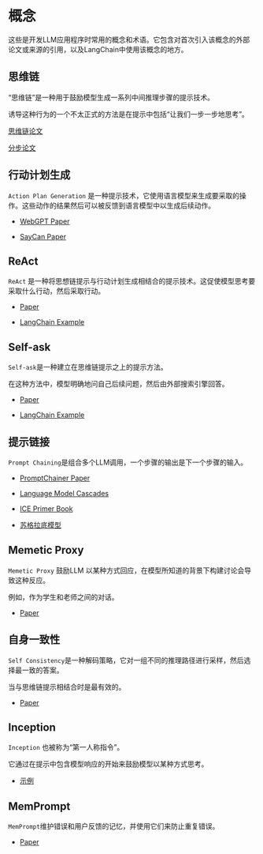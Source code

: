 # 概念

这些是开发LLM应用程序时常用的概念和术语。它包含对首次引入该概念的外部论文或来源的引用，以及LangChain中使用该概念的地方。

## 思维链
“思维链”是一种用于鼓励模型生成一系列中间推理步骤的提示技术。

诱导这种行为的一个不太正式的方法是在提示中包括“让我们一步一步地思考”。


[思维链论文](https：//arxiv.org/pdf/2201.11903.pdf)

[分步论文](https：//arxiv.org/abs/2112.00114)

## 行动计划生成 
`Action Plan Generation` 是一种提示技术，它使用语言模型来生成要采取的操作。这些动作的结果然后可以被反馈到语言模型中以生成后续动作。
- [WebGPT Paper](https://arxiv.org/pdf/2112.09332.pdf)

- [SayCan Paper](https://say-can.github.io/assets/palm_saycan.pdf)

## ReAct
`ReAct` 是一种将思想链提示与行动计划生成相结合的提示技术。这促使模型思考要采取什么行动，然后采取行动。

- [Paper](https://arxiv.org/pdf/2210.03629.pdf)

- [LangChain Example](../modules/agents/agents/examples/react.ipynb)

## Self-ask

`Self-ask`是一种建立在思维链提示之上的提示方法。

在这种方法中，模型明确地问自己后续问题，然后由外部搜索引擎回答。

- [Paper](https://ofir.io/self-ask.pdf)

- [LangChain Example](../modules/agents/agents/examples/self_ask_with_search.ipynb)


## 提示链接
`Prompt Chaining`是组合多个LLM调用，一个步骤的输出是下一个步骤的输入。


- [PromptChainer Paper](https://arxiv.org/pdf/2203.06566.pdf)

- [Language Model Cascades](https://arxiv.org/abs/2207.10342)

- [ICE Primer Book](https://primer.ought.org/)

- [苏格拉底模型](https://socraticmodels.github.io/)


## Memetic Proxy

`Memetic Proxy` 鼓励LLM
以某种方式回应，在模型所知道的背景下构建讨论会导致这种反应。

例如，作为学生和老师之间的对话。


- [Paper](https://arxiv.org/pdf/2102.07350.pdf)

## 自身一致性
`Self Consistency`是一种解码策略，它对一组不同的推理路径进行采样，然后选择最一致的答案。

当与思维链提示相结合时是最有效的。


- [Paper](https://arxiv.org/pdf/2203.11171.pdf)


## Inception
`Inception` 也被称为“第一人称指令”。

它通过在提示中包含模型响应的开始来鼓励模型以某种方式思考。


- [示例](https://twitter.com/goodside/status/1583262455207460865?s=20&t=8Hz7XBnK1OF8siQrxxCIGQ)


## MemPrompt
`MemPrompt`维护错误和用户反馈的记忆，并使用它们来防止重复错误。

- [Paper](https://memprompt.com/)
